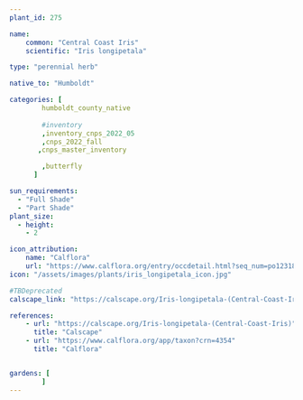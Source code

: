 ```yaml
---
plant_id: 275

name: 
    common: "Central Coast Iris" 
    scientific: "Iris longipetala"  

type: "perennial herb"

native_to: "Humboldt"

categories: [
        humboldt_county_native
        
        #inventory 
        ,inventory_cnps_2022_05
        ,cnps_2022_fall
       ,cnps_master_inventory

        ,butterfly
      ]

sun_requirements:
  - "Full Shade"
  - "Part Shade"
plant_size:
  - height: 
    - 2

icon_attribution: 
    name: "Calflora"
    url: "https://www.calflora.org/entry/occdetail.html?seq_num=po123188"
icon: "/assets/images/plants/iris_longipetala_icon.jpg" 

#TBDeprecated
calscape_link: "https://calscape.org/Iris-longipetala-(Central-Coast-Iris)"

references:
    - url: "https://calscape.org/Iris-longipetala-(Central-Coast-Iris)"
      title: "Calscape"
    - url: "https://www.calflora.org/app/taxon?crn=4354"
      title: "Calflora"


gardens: [ 
        ]
---
```





